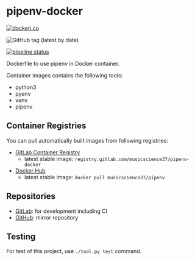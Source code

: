 # pipenv-docker

[![dockeri.co](https://dockeri.co/image/musicscience37/pipenv)](https://hub.docker.com/r/musicscience37/pipenv)

![GitHub tag (latest by date)](https://img.shields.io/github/v/tag/MusicScience37/pipenv-docker?label=latest)

[![pipeline status](https://gitlab.com/musicscience37/pipenv-docker/badges/develop/pipeline.svg)](https://gitlab.com/musicscience37/pipenv-docker/commits/develop)

Dockerfile to use pipenv in Docker container.

Container images contains the following tools:

- python3
- pyenv
- venv
- pipenv

## Container Registries

You can pull automatically built images from following registries:

- [GitLab Container Registry](https://gitlab.com/musicscience37/pipenv-docker/container_registry)
  - latest stable image: `registry.gitlab.com/musicscience37/pipenv-docker`
- [Docker Hub](https://hub.docker.com/r/musicscience37/pipenv)
  - latest stable image: `docker pull musicscience37/pipenv`

## Repositories

- [GitLab](https://gitlab.com/musicscience37/pipenv-docker):
  for development including CI
- [GitHub](https://github.com/MusicScience37/pipenv-docker):
  mirror repository

## Testing

For test of this project,
use `./tool.py test` command.
